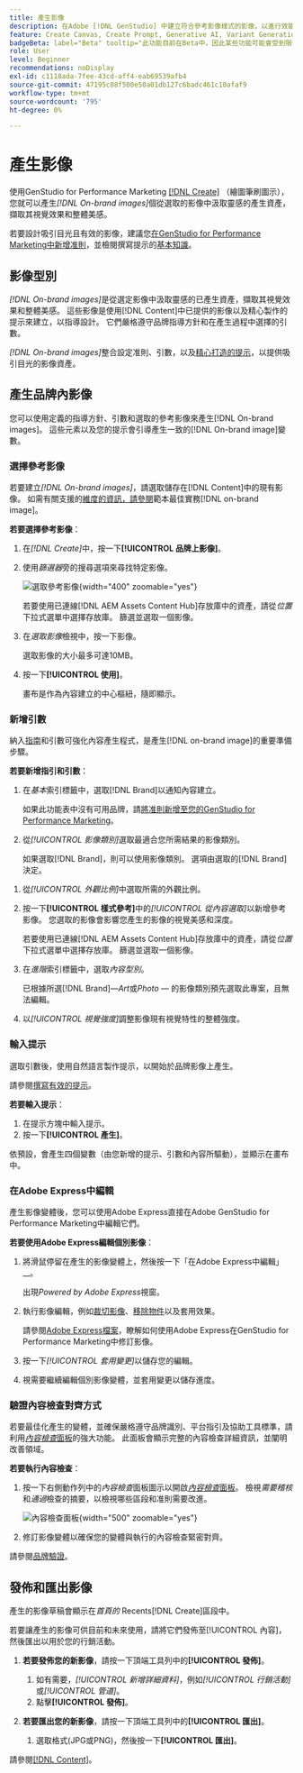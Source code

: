 ```yaml
---
title: 產生影像
description: 在Adobe [!DNL GenStudio] 中建立符合參考影像樣式的影像，以進行效能行銷。
feature: Create Canvas, Create Prompt, Generative AI, Variant Generation, Content Generation
badgeBeta: label="Beta" tooltip="此功能目前在Beta中，因此某些功能可能會受到限制或有所變更。"
role: User
level: Beginner
recommendations: noDisplay
exl-id: c1118ada-7fee-43cd-aff4-eab69539afb4
source-git-commit: 47195c08f500e50a01db127c6badc461c10afaf9
workflow-type: tm+mt
source-wordcount: '795'
ht-degree: 0%

---
```


# 產生影像

使用GenStudio for Performance Marketing [[!DNL Create]](/help/user-guide/create/overview.md) （繪圖筆刷圖示），您就可以產生&#x200B;_[!DNL On-brand images]_&#x200B;個從選取的影像中汲取靈感的產生資產，擷取其視覺效果和整體美感。<!-- [two types of images](#image-types) using GenStudio for Performance Marketing [[!DNL Create]](/help/user-guide/create/overview.md) (paintbrush icon)—_[!DNL On-brand images]_ and _[!DNL Similar images]_. -->

若要設計吸引目光且有效的影像，建議您[在GenStudio for Performance Marketing中新增准則](/help/user-guide/guidelines/add-guidelines.md)，並檢閱撰寫提示的[基本知識](/help/user-guide/effective-prompts.md)。

## 影像型別

_[!DNL On-brand images]_&#x200B;是從選定影像中汲取靈感的已產生資產，擷取其視覺效果和整體美感。 這些影像是使用[!DNL Content]中已提供的影像以及精心製作的提示來建立，以指導設計。 它們嚴格遵守品牌指導方針和在產生過程中選擇的引數。

_[!DNL On-brand images]_<!-- and _[!DNL Similar images]_ -->整合設定准則、引數，以及[精心打造的提示](/help/user-guide/effective-prompts.md)，以提供吸引目光的影像資產。

<!-- * _[!DNL Similar images]_—Image assets created with strong similarity to an existing selected image available in [!DNL Content]. When generating similar images, GenStudio for Performance Marketing redesigns the selected image, giving slight variations on the content to provide variety and nuance. -->

## 產生品牌內影像

您可以使用定義的指導方針、引數和選取的參考影像來產生[!DNL On-brand images]。 這些元素以及您的提示會引導產生一致的[!DNL On-brand image]變數。

### 選擇參考影像

若要建立&#x200B;_[!DNL On-brand images]_，請選取儲存在[!DNL Content]中的現有影像。 如需有關支援的[維度的資訊，請參閱](/help/user-guide/content/best-practices-for-templates.md#follow-channel-specific-template-guidelines)範本最佳實務[!DNL on-brand image]。

**若要選擇參考影像**：

1. 在&#x200B;_[!DNL Create]_&#x200B;中，按一下&#x200B;**[!UICONTROL 品牌上影像]**。
1. 使用&#x200B;_篩選器_&#x200B;旁的搜尋選項來尋找特定影像。

   ![選取參考影像](/help/assets/select-img.png){width="400" zoomable="yes"}

   若要使用已連線[!DNL AEM Assets Content Hub]存放庫中的資產，請從&#x200B;_位置_&#x200B;下拉式選單中選擇存放庫。 篩選並選取一個影像。

1. 在&#x200B;_選取影像_&#x200B;檢視中，按一下影像。

   選取影像的大小最多可達10MB。

1. 按一下&#x200B;**[!UICONTROL 使用]**。

   畫布是作為內容建立的中心樞紐，隨即顯示。

### 新增引數

納入[指南](/help/user-guide/guidelines/overview.md)和引數可強化內容產生程式，是產生[!DNL on-brand image]的重要準備步驟。

**若要新增指引和引數**：

1. 在&#x200B;_基本_&#x200B;索引標籤中，選取[!DNL Brand]以通知內容建立。

   如果此功能表中沒有可用品牌，請[將准則新增至您的GenStudio for Performance Marketing](/help/user-guide/guidelines/add-guidelines.md)。

1. 從&#x200B;_[!UICONTROL 影像類別]_&#x200B;選取最適合您所需結果的影像類別。

   如果選取[!DNL Brand]，則可以使用影像類別。 選項由選取的[!DNL Brand]決定。

<!-- 1. _(Optional)_ Select a custom model from _[!UICONTROL Model]_.

   Models are available if you access to [custom models in Firefly](https://adobedx.slack.com/archives/CMF1JGMLY/p1743534402774569). The _Models_ list will be blank if you do not have access. -->

1. 從&#x200B;_[!UICONTROL 外觀比例]_&#x200B;中選取所需的外觀比例。
1. 按一下&#x200B;**[!UICONTROL 樣式參考]**&#x200B;中的&#x200B;_[!UICONTROL 從內容選取]_&#x200B;以新增參考影像。 您選取的影像會影響您產生的影像的視覺美感和深度。

   若要使用已連線[!DNL AEM Assets Content Hub]存放庫中的資產，請從&#x200B;_位置_&#x200B;下拉式選單中選擇存放庫。 篩選並選取一個影像。

1. 在&#x200B;_進階_&#x200B;索引標籤中，選取&#x200B;_內容型別_。

   已根據所選[!DNL Brand]—_Art_&#x200B;或&#x200B;_Photo_ — 的影像類別預先選取此專案，且無法編輯。

1. 以&#x200B;_[!UICONTROL 視覺強度]_&#x200B;調整影像現有視覺特性的整體強度。

### 輸入提示

選取引數後，使用自然語言製作提示，以開始於品牌影像上產生。

請參閱[撰寫有效的提示](/help/user-guide/effective-prompts.md)。

**若要輸入提示**：

1. 在提示方塊中輸入提示。
1. 按一下&#x200B;**[!UICONTROL 產生]**。

依預設，會產生四個變數（由您新增的提示、引數和內容所驅動），並顯示在畫布中。

### 在Adobe Express中編輯

產生影像變體後，您可以使用Adobe Express直接在Adobe GenStudio for Performance Marketing中編輯它們。

**若要使用Adobe Express編輯個別影像**：

1. 將滑鼠停留在產生的影像變體上，然後按一下「在Adobe Express中編輯」__。

   出現&#x200B;_Powered by Adobe Express_&#x200B;視窗。

1. 執行影像編輯，例如[裁切影像](https://helpx.adobe.com/tw/express/create-and-edit-images/edit-images/crop-images.html)、[移除物件](https://helpx.adobe.com/tw/express/create-and-edit-images/create-and-modify-with-generative-ai/remove-objects-generative-fill.html)以及套用效果。

   請參閱[Adobe Express檔案](https://helpx.adobe.com/tw/express/user-guide.html)，瞭解如何使用Adobe Express在GenStudio for Performance Marketing中修訂影像。

1. 按一下&#x200B;_[!UICONTROL 套用變更]_&#x200B;以儲存您的編輯。
1. 視需要繼續編輯個別影像變體，並套用變更以儲存進度。

### 驗證內容檢查對齊方式

若要最佳化產生的變體，並確保嚴格遵守品牌識別、平台指引及協助工具標準，請利用&#x200B;[_內容檢查_&#x200B;面板](/help/user-guide/guidelines/brand-validation.md#content-check-panel)的強大功能。 此面板會顯示完整的內容檢查詳細資訊，並闡明改善領域。

**若要執行內容檢查**：

1. 按一下右側動作列中的&#x200B;_內容檢查_&#x200B;面板圖示以開啟&#x200B;[_內容檢查_&#x200B;面板](/help/user-guide/guidelines/brand-validation.md#content-check-panel)。 檢視&#x200B;*需要稽核*&#x200B;和&#x200B;*通過*&#x200B;檢查的摘要，以檢視哪些區段和准則需要改進。

   ![_內容檢查_&#x200B;面板](/help/assets/content-check-img.png){width="500" zoomable="yes"}

1. 修訂影像變體以確保您的變體與執行的內容檢查緊密對齊。

請參閱[品牌驗證](/help/user-guide/guidelines/brand-validation.md)。

<!-- ## Generate Similar images

You can quickly generate images similar to a selected image within [!DNL Content] from the [!DNL Create] home.

**To create _[!DNL Similar images]_**:

1. In _[!DNL Create]_, click **[!UICONTROL Similar images]**.
1. Use the search option, adjacent to _Filter_, to find a specific image.

   To use assets from a connected [!DNL AEM Assets Content Hub] repository, choose a repository from the _Location_ drop-down menu. Filter and select one image.

1. In the _Select image_ view, click on an image.
1. Click **[!UICONTROL Use]**.

   The Canvas, which serves as the central hub for content creation, is displayed. Four image variations similar to the original selected image appear.

   ![Generate similar images](/help/assets/generate-similar.png){width="400" zoomable="yes"} -->

## 發佈和匯出影像

產生的影像草稿會顯示在&#x200B;_首頁的_ Recents[!DNL Create]區段中。

若要讓產生的影像可供目前和未來使用，請將它們發佈至[!UICONTROL 內容]，然後匯出以用於您的行銷活動。

1. **若要發佈您的新影像**，請按一下頂端工具列中的&#x200B;**[!UICONTROL 發佈]**。
   1. 如有需要，_[!UICONTROL 新增詳細資料]_，例如&#x200B;_[!UICONTROL 行銷活動]_&#x200B;或&#x200B;_[!UICONTROL 管道]_。
   1. 點擊&#x200B;**[!UICONTROL 發佈]**。

1. **若要匯出您的新影像**，請按一下頂端工具列中的&#x200B;**[!UICONTROL 匯出]**。
   1. 選取格式(JPG或PNG)，然後按一下&#x200B;**[!UICONTROL 匯出]**。

請參閱[[!DNL Content]](/help/user-guide/content/overview.md#search-and-find-approved-content)。
